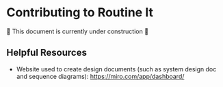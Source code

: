 # Contributing to Routine It

🚧 This document is currently under construction 🚧

## Helpful Resources
- Website used to create design documents (such as system design doc and sequence diagrams): https://miro.com/app/dashboard/
